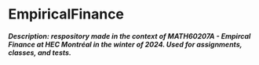 # EmpiricalFinance

##### Description: respository made in the context of MATH60207A - Empircal Finance at HEC Montréal in the winter of 2024. Used for assignments, classes, and tests.